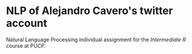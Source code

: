 # NLP of Alejandro Cavero's twitter account

Natural Language Processing individual assignment for the _Intermediate R_ course at PUCP.

